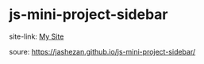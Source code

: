 # js-mini-project-sidebar

site-link: [My Site](https://jashezan.github.io/js-mini-project-sidebar/)

soure: https://jashezan.github.io/js-mini-project-sidebar/
